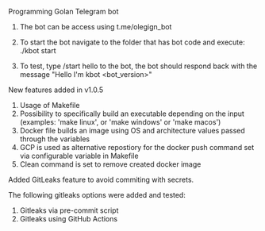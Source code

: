 Programming Golan Telegram bot

1. The bot can be access using t.me/olegign_bot

2. To start the bot navigate to the folder that has bot code and execute: ./kbot start

3. To test, type /start hello to the bot, the bot should respond back with the message "Hello I'm kbot <bot_version>"

New features added in v1.0.5

1. Usage of Makefile
2. Possibility to specifically build an executable depending on the input (examples: 'make linux', or 'make windows' or 'make macos')
3. Docker file builds an image using OS and architecture values passed through the variables
4. GCP is used as alternative repostiory for the docker push command set via configurable variable in Makefile
5. Clean command is set to remove created docker image


Added GitLeaks feature to avoid commiting with secrets.

The following gitleaks options were added and tested:
1. Gitleaks via pre-commit script
2. Gitleaks using GitHub Actions

